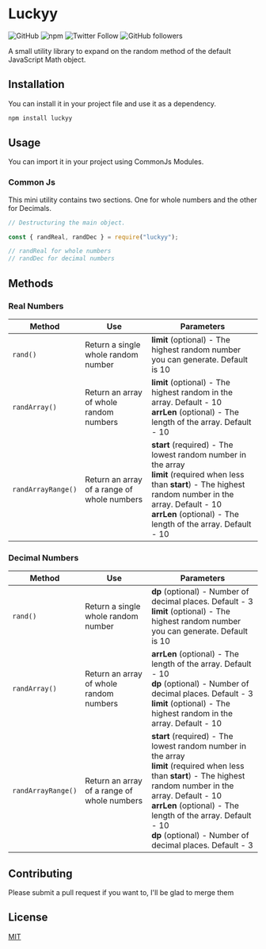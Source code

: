 # Luckyy

![GitHub](https://img.shields.io/github/license/dephraiim/luckyy) ![npm](https://img.shields.io/npm/v/luckyy) ![Twitter Follow](https://img.shields.io/twitter/follow/dephraiim?style=social) ![GitHub followers](https://img.shields.io/github/followers/dephraiim?style=social)

A small utility library to expand on the random method of the default JavaScript Math object.

## Installation

You can install it in your project file and use it as a dependency.

```bash
npm install luckyy
```

## Usage

You can import it in your project using CommonJs Modules.

### Common Js

This mini utility contains two sections. One for whole numbers and the other for Decimals.

```js
// Destructuring the main object.

const { randReal, randDec } = require("luckyy");

// randReal for whole numbers
// randDec for decimal numbers
```

## Methods

### Real Numbers

| Method             | Use                                         | Parameters                                                                                                                                                                                                                                |
| ------------------ | ------------------------------------------- | ----------------------------------------------------------------------------------------------------------------------------------------------------------------------------------------------------------------------------------------- |
| `rand()`           | Return a single whole random number         | **limit** (optional) - The highest random number you can generate. Default is 10                                                                                                                                                          |
| `randArray()`      | Return an array of whole random numbers     | **limit** (optional) - The highest random in the array. Default - 10 <br> **arrLen** (optional) - The length of the array. Default - 10                                                                                                   |
| `randArrayRange()` | Return an array of a range of whole numbers | **start** (required) - The lowest random number in the array <br> **limit** (required when less than **start**) - The highest random number in the array. Default - 10 <br> **arrLen** (optional) - The length of the array. Default - 10 |

### Decimal Numbers

| Method             | Use                                         | Parameters                                                                                                                                                                                                                                                                                               |
| ------------------ | ------------------------------------------- | -------------------------------------------------------------------------------------------------------------------------------------------------------------------------------------------------------------------------------------------------------------------------------------------------------- |
| `rand()`           | Return a single whole random number         | **dp** (optional) - Number of decimal places. Default - 3 <br> **limit** (optional) - The highest random number you can generate. Default is 10                                                                                                                                                          |
| `randArray()`      | Return an array of whole random numbers     | **arrLen** (optional) - The length of the array. Default - 10<br> **dp** (optional) - Number of decimal places. Default - 3 <br> **limit** (optional) - The highest random in the array. Default - 10                                                                                                    |
| `randArrayRange()` | Return an array of a range of whole numbers | **start** (required) - The lowest random number in the array <br> **limit** (required when less than **start**) - The highest random number in the array. Default - 10 <br> **arrLen** (optional) - The length of the array. Default - 10 <br> **dp** (optional) - Number of decimal places. Default - 3 |

## Contributing

Please submit a pull request if you want to, I'll be glad to merge them

## License

[MIT](./LICENSE)
